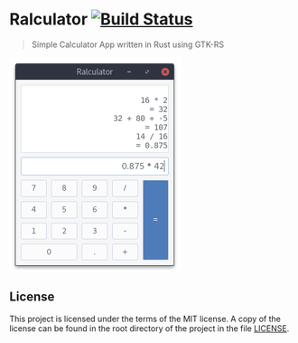 # Ralculator [![Build Status](https://travis-ci.org/MoritzKn/ralculator.svg?branch=master)](https://travis-ci.org/MoritzKn/ralculator)

> Simple Calculator App written in Rust using GTK-RS

![screenshot of the application](doc/img/screenshot.png)


## License
This project is licensed under the terms of the MIT license.
A copy of the license can be found in the root directory of
the project in the file [LICENSE](./LICENSE).
